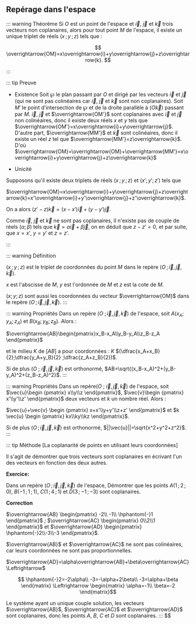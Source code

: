 ## Repérage dans l'espace

::: warning Théorème
Si $O$ est un point de l'espace et $\overrightarrow{i}$,
$\overrightarrow{j}$ et $\overrightarrow{k}$ trois vecteurs non
coplanaires, alors pour tout point $M$ de l'espace, il existe un
unique triplet de réels $(x\,;y\,;z)$ tels que :

$$
\overrightarrow{OM}=x\overrightarrow{i}+y\overrightarrow{j}+z\overrightarrow{k}.
$$

:::

::: tip Preuve

- Existence
  Soit $\wp$ le plan passant par $O$ et dirigé par les vecteurs $\overrightarrow{i}$ et $\overrightarrow{j}$ (qui ne sont pas colinéaires car $\overrightarrow{i}$, $\overrightarrow{j}$ et $\overrightarrow{k}$ sont non coplanaires).
  Soit $M'$ le point d'intersection de $\wp$ et de la droite
  parallèle à $(O\overrightarrow{k})$ passant par $M$.
  $\overrightarrow{i}$, $\overrightarrow{j}$ et
  $\overrightarrow{OM'}$ sont coplanaires avec
  $\overrightarrow{i}$ et $\overrightarrow{j}$ non colinéaires,
  donc il existe deux réels $x$ et $y$ tels que
  $\overrightarrow{OM'}=x\overrightarrow{i}+y\overrightarrow{j}$.
  D'autre part, $\overrightarrow{MM'}$ et $\overrightarrow{k}$
  sont colinéaires, donc il existe un réel $z$ tel que
  $\overrightarrow{MM'}=z\overrightarrow{k}$. D'où
  $\overrightarrow{OM}=\overrightarrow{OM}+\overrightarrow{MM'}=x\overrightarrow{i}+y\overrightarrow{j}+z\overrightarrow{k}$

* Unicité

Supposons qu'il existe deux triplets de réels $(x\,;y\,;z)$ et
$(x';y';z')$ tels que

$\overrightarrow{OM}=x\overrightarrow{i}+y\overrightarrow{j}+z\overrightarrow{k}=x'\overrightarrow{i}+y'\overrightarrow{j}+z'\overrightarrow{k}$.

On a alors $(z'-z)\overrightarrow{k}=(x-x')\overrightarrow{i}+(y-y')\overrightarrow{j}$.

Comme $\overrightarrow{i}$, $\overrightarrow{j}$ et
$\overrightarrow{k}$ ne sont pas coplanaires, il n'existe pas de
couple de réels $(\alpha;\beta)$ tels que
$\overrightarrow{k}=\alpha\overrightarrow{i}+\beta\overrightarrow{j}$,
on en déduit que $z-z'=0$, et par suite, que $x=x'$, $y=y'$ et
$z=z'$.

:::

::: warning Définition

$(x\,;y\,;z)$ est le triplet de coordonnées du
point $M$ dans le repère $(O\,;\vec{i},\vec{j},\vec{k})$.

$x$ est l'abscisse de $M$, $y$ est l'ordonnée de $M$ et $z$ est la
cote de $M$.

$(x;y;z)$ sont aussi les coordonnées du vecteur
$\overrightarrow{OM}$ dans le repère
$(O\,;\vec{i},\vec{j},\vec{k})$.
:::

::: warning Propriétés
Dans un repère $(O\ ;\vec{i},\vec{j},\vec{k})$ de l'espace,
soit $A(x_A;y_A;z_A)$ et $B(x_B;y_B;z_B)$. Alors :

$\overrightarrow{AB}\begin{pmatrix}x_B-x_A\\y_B-y_A\\z_B-z_A \end{pmatrix}$

et le milieu $K$ de $[AB]$ a pour coordonnées : $K$
$(\dfrac{x_A+x_B}{2};\dfrac{y_A+y_B}{2} ;\dfrac{z_A+z_B}{2})$.

Si de plus $(O\ ;\ \vec{i},\vec{j},\vec{k})$ est orthonormé,
$AB=\sqrt{(x_B-x_A)^2+(y_B-y_A)^2+(z_B-z_A)^2}$.
:::

::: warning Propriétés
Dans un repère$(O\ ;\ \vec{i},\vec{j},\vec{k})$ de l'espace,
soit $\vec{u}\begin {pmatrix} x\\y\\z \end{pmatrix}$,
$\vec{v}\begin {pmatrix} x'\\y'\\z' \end{pmatrix}$ deux vecteurs et
$k$ un nombre réel. Alors :

$\vec{u}+\vec{v} \begin {pmatrix} x+x'\\y+y'\\z+z' \end{pmatrix}$ et
$k \vec{u} \begin {pmatrix} kx\\ky\\kz \end{pmatrix}$.

Si de plus $(O\,;\vec{i},\vec{j},\vec{k})$ est orthonormé,
$||\vec{u}||=\sqrt{x^2+y^2+z^2}$.
:::

::: tip Méthode [La coplanarité de points en utilisant leurs coordonnées]

Il s'agit de démontrer que trois vecteurs sont coplanaires en
écrivant l'un des vecteurs en fonction des deux autres.

**Exercice:**

Dans un repère $(O\,;\vec{i},\vec{j},\vec{k})$ de l'espace, Démontrer
que les points $A(1\,;2\,;0)$, $B(-1\,;1\,;1)$, $C(1\,;4\,;1)$ et $D(3\,;-1\,;-3)$
sont coplanaires.

**Correction**

$\overrightarrow{AB}
\begin{pmatrix}
-2\\
-1\\
\hphantom{-}1
\end{pmatrix}$ ; $\overrightarrow{AC} \begin{pmatrix} 0\\2\\1
\end{pmatrix}$ et $\overrightarrow{AD} \begin{pmatrix} \hphantom{-}2\\-3\\-3
\end{pmatrix}$.

$\overrightarrow{AB}$ et $\overrightarrow{AC}$ ne sont pas
colinéaires, car leurs coordonnées ne sont pas proportionnelles.

$\overrightarrow{AD}=\alpha\overrightarrow{AB}+\beta\overrightarrow{AC}\Leftrightarrow$

$$
\hphantom{-}2=-2\alpha\\
-3=-\alpha+2\beta\\
-3=\alpha+\beta
\end{matrix}
\Leftrightarrow
\begin{matrix}
\alpha=-1\\
\beta=-2
\end{matrix}$$

Le système ayant un unique couple solution, les vecteurs
$\overrightarrow{AB}$, $\overrightarrow{AC}$ et
$\overrightarrow{AD}$ sont coplanaires, donc les points $A$, $B$,
$C$ et $D$ sont coplanaires.
:::
$$

